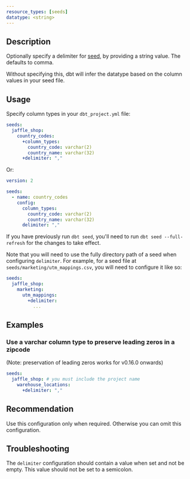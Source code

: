 ```yaml
---
resource_types: [seeds]
datatype: <string>
---
```


## Description

Optionally specify a delimiter for [seed](/docs/build/seeds), by providing a string value. The defaults to comma.

Without specifying this, dbt will infer the datatype based on the column values in your seed file.

## Usage
Specify column types in your `dbt_project.yml` file:

<File name='dbt_project.yml'>

```yml
seeds:
  jaffle_shop:
    country_codes:
      +column_types:
        country_code: varchar(2)
        country_name: varchar(32)
      +delimiter: ","
```

</File>



Or:

<File name='seeds/properties.yml'>

```yml
version: 2

seeds:
  - name: country_codes
    config:
      column_types:
        country_code: varchar(2)
        country_name: varchar(32)
      delimiter: ","
```

</File>

If you have previously run `dbt seed`, you'll need to run `dbt seed --full-refresh` for the changes to take effect.

Note that you will need to use the fully directory path of a seed when configuring `delimiter`. For example, for a seed file at `seeds/marketing/utm_mappings.csv`, you will need to configure it like so:

<File name='dbt_project.yml'>

```yml
seeds:
  jaffle_shop:
    marketing:
      utm_mappings:
        +delimiter:
          ...

```

</File>

## Examples

### Use a varchar column type to preserve leading zeros in a zipcode
(Note: preservation of leading zeros works for v0.16.0 onwards)
<File name='dbt_project.yml'>

```yml
seeds:
  jaffle_shop: # you must include the project name
    warehouse_locations:
      +delimiter: ","
```

</File>

## Recommendation

Use this configuration only when required. Otherwise you can omit this configuration.

## Troubleshooting

The `delimiter` configuration should contain a value when set and not be empty. This value should not be set to a semicolon.
